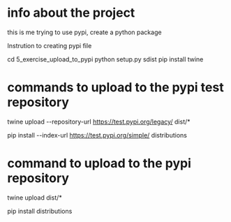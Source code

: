 # info about the project

this is me trying to use pypi, create a python package

Instrution to creating pypi file

cd 5_exercise_upload_to_pypi
python setup.py sdist
pip install twine

# commands to upload to the pypi test repository
twine upload --repository-url https://test.pypi.org/legacy/ dist/*

pip install --index-url https://test.pypi.org/simple/ distributions

# command to upload to the pypi repository
twine upload dist/*

pip install distributions